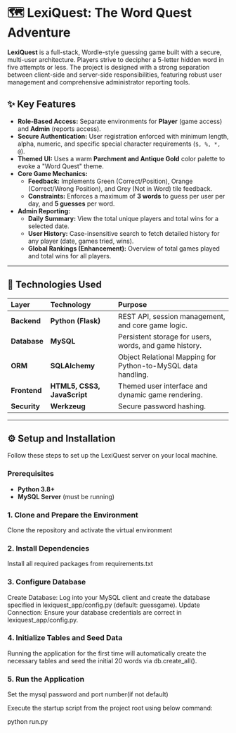 # 🗺️ LexiQuest: The Word Quest Adventure



**LexiQuest** is a full-stack, Wordle-style guessing game built with a secure, multi-user architecture. Players strive to decipher a 5-letter hidden word in five attempts or less. The project is designed with a strong separation between client-side and server-side responsibilities, featuring robust user management and comprehensive administrator reporting tools.

## ✨ Key Features

* **Role-Based Access:** Separate environments for **Player** (game access) and **Admin** (reports access).
* **Secure Authentication:** User registration enforced with minimum length, alpha, numeric, and specific special character requirements (`$, %, *, @`).
* **Themed UI:** Uses a warm **Parchment and Antique Gold** color palette to evoke a "Word Quest" theme.
* **Core Game Mechanics:**
    * **Feedback:** Implements Green (Correct/Position), Orange (Correct/Wrong Position), and Grey (Not in Word) tile feedback.
    * **Constraints:** Enforces a maximum of **3 words** to guess per user per day, and **5 guesses** per word.
* **Admin Reporting:**
    * **Daily Summary:** View the total unique players and total wins for a selected date.
    * **User History:** Case-insensitive search to fetch detailed history for any player (date, games tried, wins).
    * **Global Rankings (Enhancement):** Overview of total games played and total wins for all players.

***

## 🚀 Technologies Used

| Layer | Technology | Purpose |
| :--- | :--- | :--- |
| **Backend** | **Python (Flask)** | REST API, session management, and core game logic. |
| **Database** | **MySQL** | Persistent storage for users, words, and game history. |
| **ORM** | **SQLAlchemy** | Object Relational Mapping for Python-to-MySQL data handling. |
| **Frontend** | **HTML5, CSS3, JavaScript** | Themed user interface and dynamic game rendering. |
| **Security** | **Werkzeug** | Secure password hashing. |

***

## ⚙️ Setup and Installation

Follow these steps to set up the LexiQuest server on your local machine.

### Prerequisites

* **Python 3.8+**
* **MySQL Server** (must be running)

### 1. Clone and Prepare the Environment
Clone the repository and activate the virtual environment

### 2. Install Dependencies
Install all required packages from requirements.txt

### 3. Configure Database
Create Database: Log into your MySQL client and create the database specified in lexiquest_app/config.py (default: guessgame).
Update Connection: Ensure your database credentials are correct in lexiquest_app/config.py. 

### 4. Initialize Tables and Seed Data
Running the application for the first time will automatically create the necessary tables and seed the initial 20 words via db.create_all().

### 5. Run the Application
Set the mysql password and port number(if not default)

Execute the startup script from the project root using below command:

python run.py

